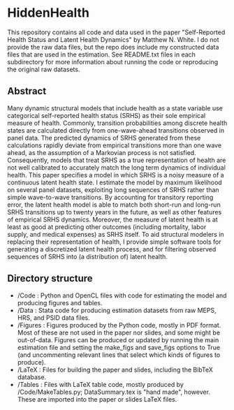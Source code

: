 # HiddenHealth

This repository contains all code and data used in the paper "Self-Reported Health Status and Latent
Health Dynamics" by Matthew N. White.  I do not provide the raw data files, but the repo does include
my constructed data files that are used in the estimation.  See README.txt files in each subdirectory
for more information about running the code or reproducing the original raw datasets.

## Abstract

Many dynamic structural models that include health as a state variable use categorical self-reported
health status (SRHS) as their sole empirical measure of health. Commonly, transition probabilities 
among discrete health states are calculated directly from one-wave-ahead transitions observed in panel
data.  The predicted dynamics of SRHS generated from these calculations rapidly deviate from empirical
transitions more than one wave ahead, as the assumption of a Markovian process is not satisfied.
Consequently, models that treat SRHS as a true representation of health are not well calibrated to
accurately match the long term dynamics of individual health.  This paper specifies a model in which
SRHS is a noisy measure of a continuous latent health state. I estimate the model by maximum likelihood
on several panel datasets, exploiting long sequences of SRHS rather than simple wave-to-wave transitions.
By accounting for transitory reporting error, the latent health model is able to match both short-run
and long-run SRHS transitions up to twenty years in the future, as well as other features of empirical
SRHS dynamics. Moreover, the measure of latent health is at least as good at predicting other outcomes
(including mortality, labor supply, and medical expenses) as SRHS itself. To aid structural modelers in
replacing their representation of health, I provide simple software tools for generating a discretized
latent health process, and for filtering observed sequences of SRHS into (a distribution of) latent health.

## Directory structure

- /Code : Python and OpenCL files with code for estimating the model and producing figures and tables.
- /Data : Stata code for producing estimation datasets from raw MEPS, HRS, and PSID data files.
- /Figures : Figures produced by the Python code, mostly in PDF format.  Most of these are not used in
    the paper nor slides, and some might be out-of-data.  Figures can be produced or updated by running
    the main estimation file and setting the make_figs and save_figs options to True (and uncommenting
    relevant lines that select which kinds of figures to produce).
- /LaTeX : Files for building the paper and slides, including the BibTeX database.
- /Tables : Files with LaTeX table code, mostly produced by /Code/MakeTables.py; DataSummary.tex is
    "hand made", however.  These are imported into the paper or slides LaTeX files.